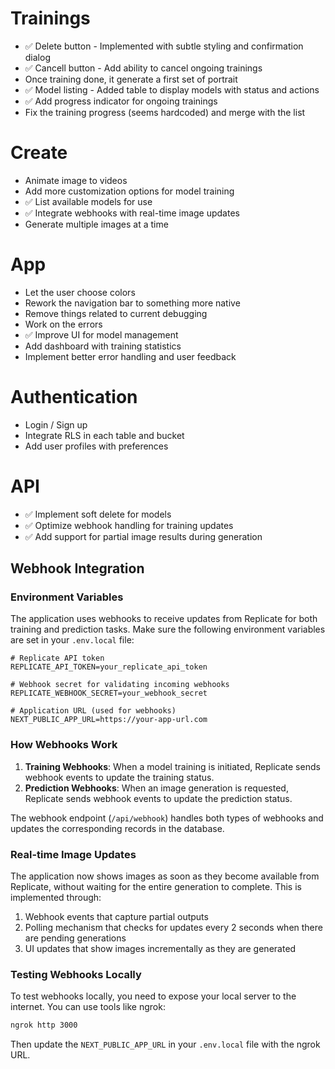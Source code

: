 # Trainings

- ✅ Delete button - Implemented with subtle styling and confirmation dialog
- ✅ Cancell button - Add ability to cancel ongoing trainings
- Once training done, it generate a first set of portrait
- ✅ Model listing - Added table to display models with status and actions
- ✅ Add progress indicator for ongoing trainings
- Fix the training progress (seems hardcoded) and merge with the list

# Create

- Animate image to videos
- Add more customization options for model training
- ✅ List available models for use
- ✅ Integrate webhooks with real-time image updates
- Generate multiple images at a time

# App

- Let the user choose colors
- Rework the navigation bar to something more native
- Remove things related to current debugging
- Work on the errors
- ✅ Improve UI for model management
- Add dashboard with training statistics
- Implement better error handling and user feedback

# Authentication

- Login / Sign up
- Integrate RLS in each table and bucket
- Add user profiles with preferences

# API

- ✅ Implement soft delete for models
- ✅ Optimize webhook handling for training updates
- ✅ Add support for partial image results during generation

## Webhook Integration

### Environment Variables
The application uses webhooks to receive updates from Replicate for both training and prediction tasks. Make sure the following environment variables are set in your `.env.local` file:

```
# Replicate API token
REPLICATE_API_TOKEN=your_replicate_api_token

# Webhook secret for validating incoming webhooks
REPLICATE_WEBHOOK_SECRET=your_webhook_secret

# Application URL (used for webhooks)
NEXT_PUBLIC_APP_URL=https://your-app-url.com
```

### How Webhooks Work
1. **Training Webhooks**: When a model training is initiated, Replicate sends webhook events to update the training status.
2. **Prediction Webhooks**: When an image generation is requested, Replicate sends webhook events to update the prediction status.

The webhook endpoint (`/api/webhook`) handles both types of webhooks and updates the corresponding records in the database.

### Real-time Image Updates
The application now shows images as soon as they become available from Replicate, without waiting for the entire generation to complete. This is implemented through:
1. Webhook events that capture partial outputs
2. Polling mechanism that checks for updates every 2 seconds when there are pending generations
3. UI updates that show images incrementally as they are generated

### Testing Webhooks Locally
To test webhooks locally, you need to expose your local server to the internet. You can use tools like ngrok:

```bash
ngrok http 3000
```

Then update the `NEXT_PUBLIC_APP_URL` in your `.env.local` file with the ngrok URL.